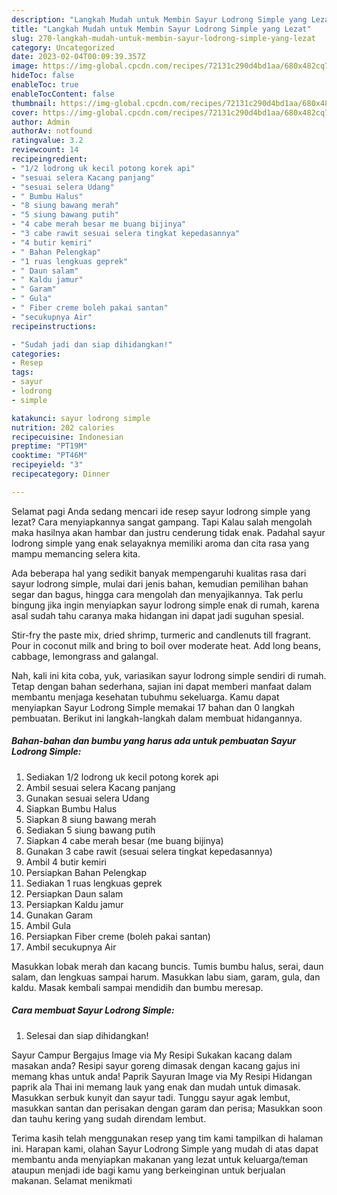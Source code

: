 ```yaml
---
description: "Langkah Mudah untuk Membin Sayur Lodrong Simple yang Lezat"
title: "Langkah Mudah untuk Membin Sayur Lodrong Simple yang Lezat"
slug: 270-langkah-mudah-untuk-membin-sayur-lodrong-simple-yang-lezat
category: Uncategorized
date: 2023-02-04T00:09:39.357Z
image: https://img-global.cpcdn.com/recipes/72131c290d4bd1aa/680x482cq70/sayur-lodrong-simple-foto-resep-utama.jpg
hideToc: false
enableToc: true
enableTocContent: false
thumbnail: https://img-global.cpcdn.com/recipes/72131c290d4bd1aa/680x482cq70/sayur-lodrong-simple-foto-resep-utama.jpg
cover: https://img-global.cpcdn.com/recipes/72131c290d4bd1aa/680x482cq70/sayur-lodrong-simple-foto-resep-utama.jpg
author: Admin
authorAv: notfound
ratingvalue: 3.2
reviewcount: 14
recipeingredient:
- "1/2 lodrong uk kecil potong korek api"
- "sesuai selera Kacang panjang"
- "sesuai selera Udang"
- " Bumbu Halus"
- "8 siung bawang merah"
- "5 siung bawang putih"
- "4 cabe merah besar me buang bijinya"
- "3 cabe rawit sesuai selera tingkat kepedasannya"
- "4 butir kemiri"
- " Bahan Pelengkap"
- "1 ruas lengkuas geprek"
- " Daun salam"
- " Kaldu jamur"
- " Garam"
- " Gula"
- " Fiber creme boleh pakai santan"
- "secukupnya Air"
recipeinstructions:

- "Sudah jadi dan siap dihidangkan!"
categories:
- Resep
tags:
- sayur
- lodrong
- simple

katakunci: sayur lodrong simple 
nutrition: 202 calories
recipecuisine: Indonesian
preptime: "PT19M"
cooktime: "PT46M"
recipeyield: "3"
recipecategory: Dinner

---
```



Selamat pagi Anda sedang mencari ide resep sayur lodrong simple yang lezat? Cara menyiapkannya sangat gampang. Tapi Kalau salah mengolah maka hasilnya akan hambar dan justru cenderung tidak enak. Padahal sayur lodrong simple yang enak selayaknya memiliki aroma dan cita rasa yang mampu memancing selera kita.


Ada beberapa hal yang sedikit banyak mempengaruhi kualitas rasa dari sayur lodrong simple, mulai dari jenis bahan, kemudian pemilihan bahan segar dan bagus, hingga cara mengolah dan menyajikannya. Tak perlu bingung jika ingin menyiapkan sayur lodrong simple enak di rumah, karena asal sudah tahu caranya maka hidangan ini dapat jadi suguhan spesial.

Stir-fry the paste mix, dried shrimp, turmeric and candlenuts till fragrant. Pour in coconut milk and bring to boil over moderate heat. Add long beans, cabbage, lemongrass and galangal.


Nah, kali ini kita coba, yuk, variasikan sayur lodrong simple sendiri di rumah. Tetap dengan bahan sederhana, sajian ini dapat memberi manfaat dalam membantu menjaga kesehatan tubuhmu sekeluarga. Kamu dapat menyiapkan Sayur Lodrong Simple memakai 17 bahan dan 0 langkah pembuatan. Berikut ini langkah-langkah dalam membuat hidangannya.

<!--inarticleads1-->

##### Bahan-bahan dan bumbu yang harus ada untuk pembuatan Sayur Lodrong Simple:

1. Sediakan 1/2 lodrong uk kecil potong korek api
1. Ambil sesuai selera Kacang panjang
1. Gunakan sesuai selera Udang
1. Siapkan  Bumbu Halus
1. Siapkan 8 siung bawang merah
1. Sediakan 5 siung bawang putih
1. Siapkan 4 cabe merah besar (me buang bijinya)
1. Gunakan 3 cabe rawit (sesuai selera tingkat kepedasannya)
1. Ambil 4 butir kemiri
1. Persiapkan  Bahan Pelengkap
1. Sediakan 1 ruas lengkuas geprek
1. Persiapkan  Daun salam
1. Persiapkan  Kaldu jamur
1. Gunakan  Garam
1. Ambil  Gula
1. Persiapkan  Fiber creme (boleh pakai santan)
1. Ambil secukupnya Air


Masukkan lobak merah dan kacang buncis. Tumis bumbu halus, serai, daun salam, dan lengkuas sampai harum. Masukkan labu siam, garam, gula, dan kaldu. Masak kembali sampai mendidih dan bumbu meresap. 

<!--inarticleads2-->

##### Cara membuat Sayur Lodrong Simple:


1. Selesai dan siap dihidangkan!

Sayur Campur Bergajus Image via My Resipi Sukakan kacang dalam masakan anda? Resipi sayur goreng dimasak dengan kacang gajus ini memang khas untuk anda! Paprik Sayuran Image via My Resipi Hidangan paprik ala Thai ini memang lauk yang enak dan mudah untuk dimasak. Masukkan serbuk kunyit dan sayur tadi. Tunggu sayur agak lembut, masukkan santan dan perisakan dengan garam dan perisa; Masukkan soon dan tauhu kering yang sudah direndam lembut. 

Terima kasih telah menggunakan resep yang tim kami tampilkan di halaman ini. Harapan kami, olahan Sayur Lodrong Simple yang mudah di atas dapat membantu anda menyiapkan makanan yang lezat untuk keluarga/teman ataupun menjadi ide bagi kamu yang berkeinginan untuk berjualan makanan. Selamat menikmati
